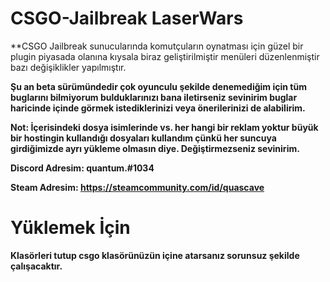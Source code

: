 # CSGO-Jailbreak LaserWars #


**CSGO Jailbreak sunucularında komutçuların oynatması için güzel bir plugin piyasada olanına kıysala biraz geliştirilmiştir menüleri düzenlenmiştir bazı değişiklikler yapılmıştır.

**Şu an beta sürümündedir çok oyunculu şekilde denemediğim için tüm buglarını bilmiyorum bulduklarınızı bana iletirseniz sevinirim buglar haricinde içinde görmek istediklerinizi veya önerilerinizi de alabilirim.**

**Not: İçerisindeki dosya isimlerinde vs. her hangi bir reklam yoktur büyük bir hostingin kullandığı dosyaları kullandım çünkü her suncuya girdiğimizde ayrı yükleme olmasın diye. Değiştirmezseniz sevinirim.**

**Discord Adresim: quantum.#1034**

**Steam Adresim: https://steamcommunity.com/id/quascave**

# Yüklemek İçin #
**Klasörleri tutup csgo klasörünüzün içine atarsanız sorunsuz şekilde çalışacaktır.**
